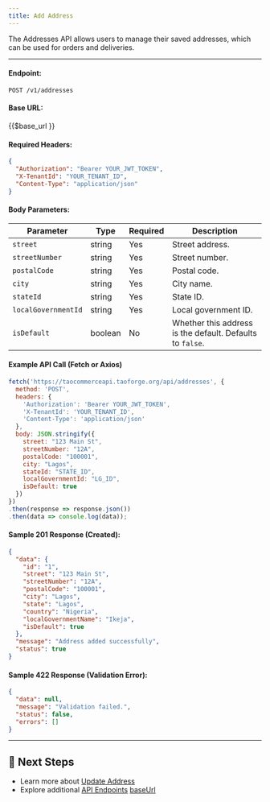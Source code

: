 ```yaml
---
title: Add Address
---
```


The Addresses API allows users to manage their saved addresses, which can be used for orders and deliveries.

---

#### **Endpoint:**
`POST /v1/addresses` 

#### **Base URL:**
{{$base_url }}

#### **Required Headers:**
```json
{
  "Authorization": "Bearer YOUR_JWT_TOKEN",
  "X-TenantId": "YOUR_TENANT_ID",
  "Content-Type": "application/json"
}
```

#### **Body Parameters:**
| Parameter            | Type    | Required | Description |
|----------------------|---------|----------|-------------|
| `street`            | string  | Yes      | Street address. |
| `streetNumber`      | string  | Yes      | Street number. |
| `postalCode`        | string  | Yes      | Postal code. |
| `city`              | string  | Yes      | City name. |
| `stateId`           | string  | Yes      | State ID. |
| `localGovernmentId` | string  | Yes      | Local government ID. |
| `isDefault`         | boolean | No       | Whether this address is the default. Defaults to `false`. |

#### **Example API Call (Fetch or Axios)**
```javascript
fetch('https://taocommerceapi.taoforge.org/api/addresses', {
  method: 'POST',
  headers: {
    'Authorization': 'Bearer YOUR_JWT_TOKEN',
    'X-TenantId': 'YOUR_TENANT_ID',
    'Content-Type': 'application/json'
  },
  body: JSON.stringify({
    street: "123 Main St",
    streetNumber: "12A",
    postalCode: "100001",
    city: "Lagos",
    stateId: "STATE_ID",
    localGovernmentId: "LG_ID",
    isDefault: true
  })
})
.then(response => response.json())
.then(data => console.log(data));
```

#### **Sample 201 Response (Created):**
```json
{
  "data": {
    "id": "1",
    "street": "123 Main St",
    "streetNumber": "12A",
    "postalCode": "100001",
    "city": "Lagos",
    "state": "Lagos",
    "country": "Nigeria",
    "localGovernmentName": "Ikeja",
    "isDefault": true
  },
  "message": "Address added successfully",
  "status": true
}
```

#### **Sample 422 Response (Validation Error):**
```json
{
  "data": null,
  "message": "Validation failed.",
  "status": false,
  "errors": []
}
```

---

## 🔗 Next Steps
- Learn more about [Update Address](update-address.md)
- Explore additional [API Endpoints](../../api-endpoints/README.md)
[baseUrl](https://taocommerceapi.taoforge.org/)
